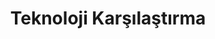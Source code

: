 ---
title: "Teknoloji Karşılaştırma"
description: "FDM mi, SLA mi? Hangi filament ne işe yarar? Farklı teknolojiler ve malzemeler arasındaki kritik farkları ve seçim rehberlerini keşfedin."
cover: "cat-bg-default.png" # <<< BU SATIRI EKLE!
---